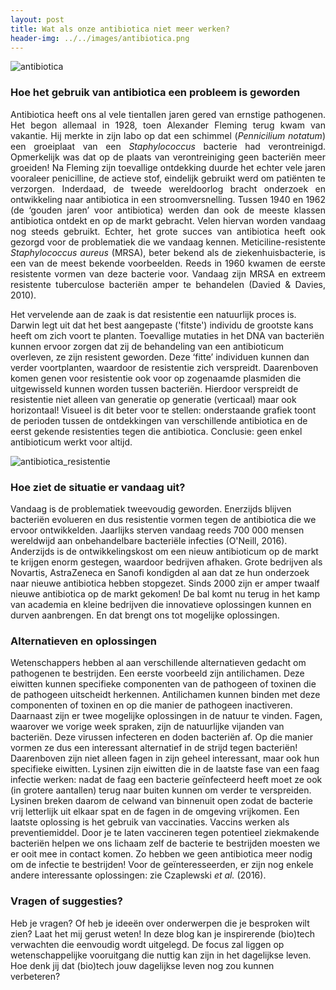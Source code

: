 ```yaml
---
layout: post
title: Wat als onze antibiotica niet meer werken?
header-img: ../../images/antibiotica.png
---
```


![antibiotica](../../images/antibiotica.png)
<br>

### Hoe het gebruik van antibiotica een probleem is geworden

<p align='justify'>
Antibiotica heeft ons al vele tientallen jaren gered van ernstige pathogenen. Het begon allemaal in 1928, toen Alexander Fleming terug kwam van vakantie. Hij merkte in zijn labo op dat een schimmel (<i>Pennicilium notatum</i>) een groeiplaat van een <i>Staphylococcus</i> bacterie had verontreinigd. Opmerkelijk was dat op de plaats van verontreiniging geen bacteriën meer groeiden! Na Fleming zijn toevallige ontdekking duurde het echter vele jaren vooraleer penicilline, de actieve stof, eindelijk gebruikt werd om patiënten te verzorgen. Inderdaad, de tweede wereldoorlog bracht onderzoek en ontwikkeling naar antibiotica in een stroomversnelling. Tussen 1940 en 1962 (de ‘gouden jaren’ voor antibiotica) werden dan ook de meeste klassen antibiotica ontdekt en op de markt gebracht. Velen hiervan worden vandaag nog steeds gebruikt. Echter, het grote succes van antibiotica heeft ook gezorgd voor de problematiek die we vandaag kennen. Meticiline-resistente <i>Staphylococcus aureus</i> (MRSA), beter bekend als de ziekenhuisbacterie, is een van de meest bekende voorbeelden. Reeds in 1960 kwamen de eerste resistente vormen van deze bacterie voor. Vandaag zijn MRSA en extreem resistente tuberculose bacteriën amper te behandelen (Davied & Davies, 2010).
</p>
  
Het vervelende aan de zaak is dat resistentie een natuurlijk proces is. Darwin legt uit dat het best aangepaste ('fitste') individu de grootste kans heeft om zich voort te planten. Toevallige mutaties in het DNA van bacteriën kunnen ervoor zorgen dat zij de behandeling van een antibioticum overleven, ze zijn resistent geworden.  Deze ‘fitte’ individuen kunnen dan verder voortplanten, waardoor de resistentie zich verspreidt. Daarenboven komen genen voor resistentie ook voor op zogenaamde plasmiden die uitgewisseld kunnen worden tussen bacteriën. Hierdoor verspreidt de resistentie niet alleen van generatie op generatie (verticaal) maar ook horizontaal! Visueel is dit beter voor te stellen: onderstaande grafiek toont de perioden tussen de ontdekkingen van verschillende antibiotica en de eerst gekende resistenties tegen die antibiotica. Conclusie: geen enkel antibioticum werkt voor altijd.
<br>

![antibiotica_resistentie](../../images/antibiotica_evolutie.png)
<br>

### Hoe ziet de situatie er vandaag uit?

Vandaag is de problematiek tweevoudig geworden. Enerzijds blijven bacteriën evolueren en dus resistentie vormen tegen de antibiotica die we ervoor ontwikkelden. Jaarlijks sterven vandaag reeds 700 000 mensen wereldwijd aan onbehandelbare bacteriële infecties (O'Neill, 2016). Anderzijds is de ontwikkelingskost om een nieuw antibioticum op de markt te krijgen enorm gestegen, waardoor bedrijven afhaken. Grote bedrijven als Novartis, AstraZeneca en Sanofi kondigden al aan dat ze hun onderzoek naar nieuwe antibiotica hebben stopgezet. Sinds 2000 zijn er amper twaalf nieuwe antibiotica op de markt gekomen! De bal komt nu terug in het kamp van academia en kleine bedrijven die innovatieve oplossingen kunnen en durven aanbrengen. En dat brengt ons tot mogelijke oplossingen. 


### Alternatieven en oplossingen

Wetenschappers hebben al aan verschillende alternatieven gedacht om pathogenen te bestrijden. Een eerste voorbeeld zijn antilichamen. Deze eiwitten kunnen specifieke componenten van de pathogeen of toxinen die de pathogeen uitscheidt herkennen. Antilichamen kunnen binden met deze componenten of toxinen en op die manier de pathogeen inactiveren. Daarnaast zijn er twee mogelijke oplossingen in de natuur te vinden. Fagen, waarover we vorige week spraken, zijn de natuurlijke vijanden van bacteriën. Deze virussen infecteren en doden bacteriën af. Op die manier vormen ze dus een interessant alternatief in de strijd tegen bacteriën! Daarenboven zijn niet alleen fagen in zijn geheel interessant, maar ook hun specifieke eiwitten. Lysinen zijn eiwitten die in de laatste fase van een faag infectie werken: nadat de faag een bacterie geïnfecteerd heeft moet ze ook (in grotere aantallen) terug naar buiten kunnen om verder te verspreiden. Lysinen breken daarom de celwand van binnenuit open zodat de bacterie vrij letterlijk uit elkaar spat en de fagen in de omgeving vrijkomen. Een laatste oplossing is het gebruik van vaccinaties. Vaccins werken als preventiemiddel. Door je te laten vaccineren tegen potentieel ziekmakende bacteriën helpen we ons lichaam zelf de bacterie te bestrijden moesten we er ooit mee in contact komen. Zo hebben we geen antibiotica meer nodig om de infectie te bestrijden! Voor de geïnteresseerden, er zijn nog enkele andere interessante oplossingen: zie Czaplewski <i>et al.</i> (2016).

### Vragen of suggesties?

Heb je vragen? Of heb je ideeën over onderwerpen die je besproken wilt zien? Laat het mij gerust weten! In deze blog kan je inspirerende (bio)tech verwachten die eenvoudig wordt uitgelegd. De focus zal liggen op wetenschappelijke vooruitgang die nuttig kan zijn in het dagelijkse leven. Hoe denk jij dat (bio)tech jouw dagelijkse leven nog zou kunnen verbeteren?
